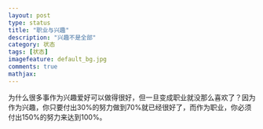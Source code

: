 ```yaml
---
layout: post
type: status
title: "职业与兴趣"
description: "兴趣不是全部"
category: 状态
tags: [状态]
imagefeature: default_bg.jpg
comments: true
mathjax: 
---
```


为什么很多事作为兴趣爱好可以做得很好，但一旦变成职业就没那么喜欢了？因为作为兴趣，你只要付出30%的努力做到70%就已经很好了，而作为职业，你必须付出150%的努力来达到100%。
